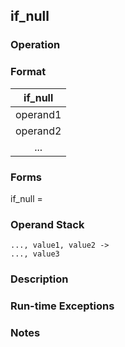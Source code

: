 ## if_null

### Operation

### Format
| if_null |
| :----: |
| operand1 |
| operand2 |
|   ...    |

### Forms
if_null =

### Operand Stack
```
..., value1, value2 ->
..., value3
```

### Description

### Run-time Exceptions

### Notes

